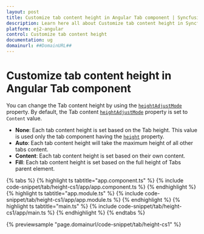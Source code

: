 ```yaml
---
layout: post
title: Customize tab content height in Angular Tab component | Syncfusion
description: Learn here all about Customize tab content height in Syncfusion Angular Tab component of Syncfusion Essential JS 2 and more.
platform: ej2-angular
control: Customize tab content height 
documentation: ug
domainurl: ##DomainURL##
---
```


# Customize tab content height in Angular Tab component

You can change the Tab content height by using the [`heightAdjustMode`](https://ej2.syncfusion.com/angular/documentation/api/tab#heightadjustmode) property. By default, the Tab content [`heightAdjustMode`](https://ej2.syncfusion.com/angular/documentation/api/tab#heightadjustmode) property is set to `Content` value.

* **None**: Each tab content height is set based on the Tab height. This value is used only the tab component having the [`height`](https://ej2.syncfusion.com/angular/documentation/api/tab#height) property.
* **Auto**: Each tab content height will take the maximum height of all other tabs content.
* **Content**: Each tab content height is set based on their own content.
* **Fill**: Each tab content height is set based on the full height of Tabs parent element.

{% tabs %}
{% highlight ts tabtitle="app.component.ts" %}
{% include code-snippet/tab/height-cs1/app/app.component.ts %}
{% endhighlight %}
{% highlight ts tabtitle="app.module.ts" %}
{% include code-snippet/tab/height-cs1/app/app.module.ts %}
{% endhighlight %}
{% highlight ts tabtitle="main.ts" %}
{% include code-snippet/tab/height-cs1/app/main.ts %}
{% endhighlight %}
{% endtabs %}
  
{% previewsample "page.domainurl/code-snippet/tab/height-cs1" %}